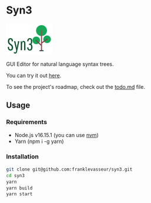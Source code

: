 # Syn3

<img src="./syn3.png" width=25% />

GUI Editor for natural language syntax trees.

You can try it out [here](https://franklevasseur.github.io/syn3/?text=%5BST+%5BSN+Luc%5D+%5BT%27+%5BT+%28pr%C3%A9sent%2C3sg%29%5D+%5BSV+%5BV%27+%5BSN+se%5D+%5BV+demande%5D%5D+%5BSC+%5BSP+o%C3%B9%5D+%5BC%27+%5BC+%CF%95%5D+%5BST+%5BSN+il%5D+%5BT%27+%5BT+%28pr%C3%A9sent%2C3sg%29%5D+%5BSV+%5BV%27+%5BV+a+mis%5D+%5BSN+%5BDet+le%5D+%5BN%27+%5BN+chat.%5D%5D%5D%5D%5D%5D%5D%5D%5D%5D%5D%5D).

To see the project's roadmap, check out the [todo.md](./todo.md) file.

## Usage

### Requirements

- Node.js v16.15.1 (you can use [nvm](https://github.com/nvm-sh/nvm))
- Yarn (npm i -g yarn)

### Installation

```bash
git clone git@github.com:franklevasseur/syn3.git
cd syn3
yarn
yarn build
yarn start
```
